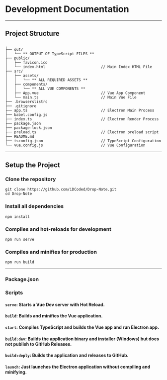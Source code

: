 # Development Documentation

---

## Project Structure

```
.
├── out/
│   └── ** OUTPUT OF TypeScript FILES **
├── public/
│   ├── favicon.ico
│   └── index.html                         // Main Index HTML File
├── src/
│   ├── assets/
│   │   └── ** ALL REQUIRED ASSETS **
│   ├── components/
│   │   └── ** ALL VUE COMPONENTS **
│   ├── App.vue                            // Vue App Component
│   └── main.ts                            // Main Vue File
├── .browserslistrc
├── .gitignore
├── app.ts                                 // Electron Main Process
├── babel.config.js
├── index.ts                               // Electron Render Process
├── package.json
├── package-lock.json
├── preload.ts                             // Electron preload script
├── README.md
├── tsconfig.json                          // TypeScript Configuration
└── vue.config.js                          // Vue Configuration
```

---

## Setup the Project

### Clone the repository

```shell
git clone https://github.com/iDCoded/Drop-Note.git
cd Drop-Note
```

### Install all dependencies

```shell
npm install
```

### Compiles and hot-reloads for development

```shell
npm run serve
```

### Compiles and minifies for production

```shell
npm run build
```

---

### Package.json

### Scripts

#### `serve`: Starts a Vue Dev server with Hot Reload.

#### `build`: Builds and minifies the Vue application.

#### `start`: Compiles TypeScript and builds the Vue app and run Electron app.

#### `build:dev`: Builds the application binary and installer (Windows) but does not publish to **GitHub Releases**.

#### `build:deply`: Builds the application and releases to **GitHub**.

#### `launch`: Just launches the Electron application without compiling and minifying.

